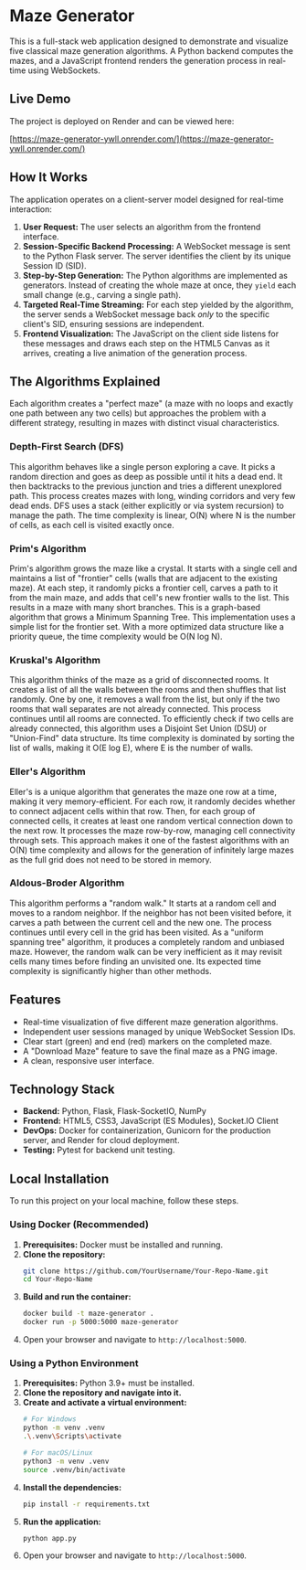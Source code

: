# Maze Generator

This is a full-stack web application designed to demonstrate and visualize five classical maze generation algorithms. A Python backend computes the mazes, and a JavaScript frontend renders the generation process in real-time using WebSockets.

## Live Demo

The project is deployed on Render and can be viewed here:

[https://maze-generator-ywll.onrender.com/](https://maze-generator-ywll.onrender.com/)

## How It Works

The application operates on a client-server model designed for real-time interaction:

1.  **User Request:** The user selects an algorithm from the frontend interface.
2.  **Session-Specific Backend Processing:** A WebSocket message is sent to the Python Flask server. The server identifies the client by its unique Session ID (SID).
3.  **Step-by-Step Generation:** The Python algorithms are implemented as generators. Instead of creating the whole maze at once, they `yield` each small change (e.g., carving a single path).
4.  **Targeted Real-Time Streaming:** For each step yielded by the algorithm, the server sends a WebSocket message back *only* to the specific client's SID, ensuring sessions are independent.
5.  **Frontend Visualization:** The JavaScript on the client side listens for these messages and draws each step on the HTML5 Canvas as it arrives, creating a live animation of the generation process.

## The Algorithms Explained

Each algorithm creates a "perfect maze" (a maze with no loops and exactly one path between any two cells) but approaches the problem with a different strategy, resulting in mazes with distinct visual characteristics.

### Depth-First Search (DFS)

This algorithm behaves like a single person exploring a cave. It picks a random direction and goes as deep as possible until it hits a dead end. It then backtracks to the previous junction and tries a different unexplored path. This process creates mazes with long, winding corridors and very few dead ends.
DFS uses a stack (either explicitly or via system recursion) to manage the path. The time complexity is linear, O(N) where N is the number of cells, as each cell is visited exactly once.

### Prim's Algorithm

Prim's algorithm grows the maze like a crystal. It starts with a single cell and maintains a list of "frontier" cells (walls that are adjacent to the existing maze). At each step, it randomly picks a frontier cell, carves a path to it from the main maze, and adds that cell's new frontier walls to the list. This results in a maze with many short branches.
This is a graph-based algorithm that grows a Minimum Spanning Tree. This implementation uses a simple list for the frontier set. With a more optimized data structure like a priority queue, the time complexity would be O(N log N).

### Kruskal's Algorithm

This algorithm thinks of the maze as a grid of disconnected rooms. It creates a list of all the walls between the rooms and then shuffles that list randomly. One by one, it removes a wall from the list, but only if the two rooms that wall separates are not already connected. This process continues until all rooms are connected.
To efficiently check if two cells are already connected, this algorithm uses a Disjoint Set Union (DSU) or "Union-Find" data structure. Its time complexity is dominated by sorting the list of walls, making it O(E log E), where E is the number of walls.

### Eller's Algorithm

Eller's is a unique algorithm that generates the maze one row at a time, making it very memory-efficient. For each row, it randomly decides whether to connect adjacent cells within that row. Then, for each group of connected cells, it creates at least one random vertical connection down to the next row.
It processes the maze row-by-row, managing cell connectivity through sets. This approach makes it one of the fastest algorithms with an O(N) time complexity and allows for the generation of infinitely large mazes as the full grid does not need to be stored in memory.

### Aldous-Broder Algorithm

This algorithm performs a "random walk." It starts at a random cell and moves to a random neighbor. If the neighbor has not been visited before, it carves a path between the current cell and the new one. The process continues until every cell in the grid has been visited.
As a "uniform spanning tree" algorithm, it produces a completely random and unbiased maze. However, the random walk can be very inefficient as it may revisit cells many times before finding an unvisited one. Its expected time complexity is significantly higher than other methods.

## Features

*   Real-time visualization of five different maze generation algorithms.
*   Independent user sessions managed by unique WebSocket Session IDs.
*   Clear start (green) and end (red) markers on the completed maze.
*   A "Download Maze" feature to save the final maze as a PNG image.
*   A clean, responsive user interface.

## Technology Stack

*   **Backend:** Python, Flask, Flask-SocketIO, NumPy
*   **Frontend:** HTML5, CSS3, JavaScript (ES Modules), Socket.IO Client
*   **DevOps:** Docker for containerization, Gunicorn for the production server, and Render for cloud deployment.
*   **Testing:** Pytest for backend unit testing.

## Local Installation

To run this project on your local machine, follow these steps.

### Using Docker (Recommended)

1.  **Prerequisites:** Docker must be installed and running.
2.  **Clone the repository:**
    ```bash
    git clone https://github.com/YourUsername/Your-Repo-Name.git
    cd Your-Repo-Name
    ```
3.  **Build and run the container:**
    ```bash
    docker build -t maze-generator .
    docker run -p 5000:5000 maze-generator
    ```
4.  Open your browser and navigate to `http://localhost:5000`.

### Using a Python Environment

1.  **Prerequisites:** Python 3.9+ must be installed.
2.  **Clone the repository and navigate into it.**
3.  **Create and activate a virtual environment:**
    ```bash
    # For Windows
    python -m venv .venv
    .\.venv\Scripts\activate

    # For macOS/Linux
    python3 -m venv .venv
    source .venv/bin/activate
    ```
4.  **Install the dependencies:**
    ```bash
    pip install -r requirements.txt
    ```
5.  **Run the application:**
    ```bash
    python app.py
    ```
6.  Open your browser and navigate to `http://localhost:5000`.

